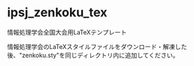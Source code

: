 # ipsj_zenkoku_tex
情報処理学会全国大会用LaTeXテンプレート

情報処理学会のLaTeXスタイルファイルをダウンロード・解凍した後、"zenkoku.sty"を同じディレクトリ内に追加してください。
